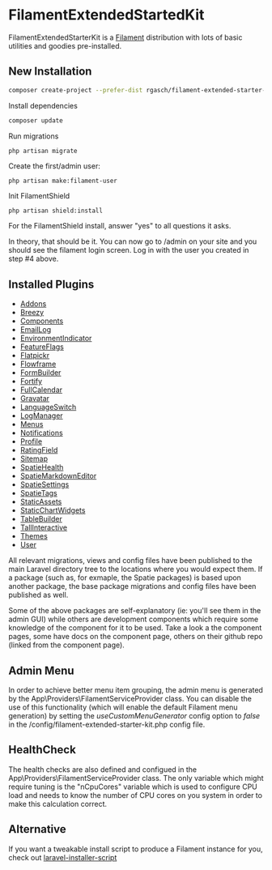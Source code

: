 # FilamentExtendedStartedKit

FilamentExtendedStarterKit is a [Filament](https://filamentphp.com/) distribution with lots 
of basic utilities and goodies pre-installed.

## New Installation

```bash
composer create-project --prefer-dist rgasch/filament-extended-starter-kit FilamentStarterKit
```

Install dependencies

```bash
composer update
```

Run migrations

```bash
php artisan migrate
```

Create the first/admin user:

```
php artisan make:filament-user
```

Init FilamentShield

```
php artisan shield:install
```

For the FilamentShield install, answer "yes" to all questions it asks.

In theory, that should be it. You can now go to /admin on your site and you should see the filament 
login screen. Log in with the user you created in step #4 above. 


## Installed Plugins

- [Addons](https://filamentphp.com/plugins/bezhansalleh-addons)
- [Breezy](https://filamentphp.com/plugins/breezy)
- [Components](https://filamentphp.com/plugins/ralphjsmit-components)
- [EmailLog](https://filamentphp.com/plugins/email-log)
- [EnvironmentIndicator](https://filamentphp.com/plugins/environment-indicator)
- [FeatureFlags](https://filamentphp.com/plugins/feature-flags)
- [Flatpickr](https://filamentphp.com/plugins/flatpickr)
- [Flowframe](https://docs.flowfra.me/docs/laravel-trend)
- [FormBuilder](https://filamentphp.com/docs/2.x/forms/installation)
- [Fortify](https://filamentphp.com/plugins/fortify)
- [FullCalendar](https://filamentphp.com/plugins/filament-fullcalendar)
- [Gravatar](https://filamentphp.com/plugins/gravatar)
- [LanguageSwitch](https://filamentphp.com/plugins/language-switch)
- [LogManager](https://filamentphp.com/plugins/log-manager)
- [Menus](https://filamentphp.com/plugins/menus)
- [Notifications](https://filamentphp.com/docs/2.x/notifications/installation)
- [Profile](https://filamentphp.com/plugins/profile)
- [RatingField](https://filamentphp.com/plugins/rating-field)
- [Sitemap](https://filamentphp.com/plugins/sitemap)
- [SpatieHealth](https://filamentphp.com/plugins/spatie-health)
- [SpatieMarkdownEditor](https://filamentphp.com/plugins/spatie-markdown-editor)
- [SpatieSettings](https://filamentphp.com/plugins/spatie-settings)
- [SpatieTags](https://filamentphp.com/plugins/spatie-tags)
- [StaticAssets](https://filamentphp.com/plugins/static-asset-handler)
- [StaticChartWidgets](https://filamentphp.com/plugins/static-chart-widgets)
- [TableBuilder](https://filamentphp.com/docs/tables)
- [TallInteractive](https://filamentphp.com/plugins/tall-interactive)
- [Themes](https://filamentphp.com/plugins/3x1io-themes)
- [User](https://filamentphp.com/plugins/user-manager)

All relevant migrations, views and config files have been published to the main Laravel 
directory tree to the locations where you would expect them. If a package (such as, for 
exmaple, the Spatie packages) is based upon another package, the base package 
migrations and config files have been published as well. 

Some of the above packages are self-explanatory (ie: you'll see them in the admin GUI)
while others are development components which require some knowledge of the component 
for it to be used. Take a look a the component pages, some have docs on the component 
page, others on their github repo (linked from the component page). 

## Admin Menu

In order to achieve better menu item grouping, the admin menu is generated by the 
App\Providers\FilamentServiceProvider class. You can disable the use of this 
functionality (which will enable the default Filament menu generation) by 
setting the *useCustomMenuGenerator* config option to *false* in the 
/config/filament-extended-starter-kit.php config file.

## HealthCheck

The health checks are also defined and configued in the 
App\Providers\FilamentServiceProvider class. The only variable which might 
require tuning is the "nCpuCores" variable which is used to configure 
CPU load and needs to know the number of CPU cores on you system in order 
to make this calculation correct. 

## Alternative 

If you want a tweakable install script to produce a Filament instance for you, 
check out [laravel-installer-script](https://github.com/rgasch/laravel-installer-script)
